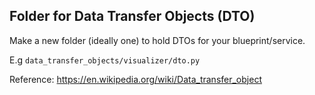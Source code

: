 ## Folder for Data Transfer Objects (DTO)

Make a new folder (ideally one) to hold DTOs for your blueprint/service.

E.g `data_transfer_objects/visualizer/dto.py`

Reference: https://en.wikipedia.org/wiki/Data_transfer_object

